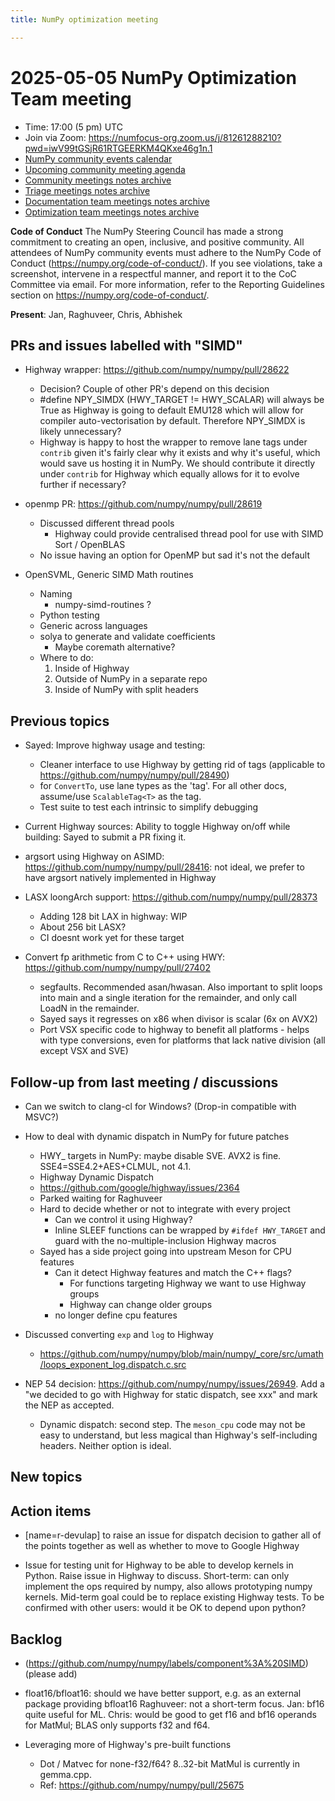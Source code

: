 ```yaml
---
title: NumPy optimization meeting

---
```


# 2025-05-05 NumPy Optimization Team meeting

- Time: 17:00 (5 pm) UTC
- Join via Zoom: https://numfocus-org.zoom.us/j/81261288210?pwd=iwV99tGSjR61RTGEERKM4QKxe46g1n.1  
- [NumPy community events calendar](https://scientific-python.org/calendars)
- [Upcoming community meeting agenda](https://hackmd.io/76o-IxCjQX2mOXO_wwkcpg)
- [Community meetings notes archive](https://github.com/numpy/archive/tree/main/community_meetings)
- [Triage meetings notes archive](https://github.com/numpy/archive/tree/master/triage_meetings)
- [Documentation team meetings notes archive](https://github.com/numpy/archive/tree/main/docs_team_meetings)
- [Optimization team meetings notes archive](https://github.com/numpy/archive/tree/main/optim_team_meetings)

**Code of Conduct**
The NumPy Steering Council has made a strong commitment to creating an open, inclusive, and positive community. 
All attendees of NumPy community events must adhere to the NumPy Code of Conduct (https://numpy.org/code-of-conduct/). 
If you see violations, take a screenshot, intervene in a respectful manner, and report it to the CoC Committee via email. For more information, refer to the Reporting Guidelines section on https://numpy.org/code-of-conduct/.


**Present**: Jan, Raghuveer, Chris, Abhishek

## PRs and issues labelled with "SIMD"
- Highway wrapper: https://github.com/numpy/numpy/pull/28622
    - Decision? Couple of other PR's depend on this decision
    - #define NPY_SIMDX (HWY_TARGET != HWY_SCALAR) will always be True as Highway is going to default EMU128 which will allow for compiler auto-vectorisation by default. Therefore NPY_SIMDX is likely unnecessary?
    - Highway is happy to host the wrapper to remove lane tags under `contrib` given it's fairly clear why it exists and why it's useful, which would save us hosting it in NumPy. We should contribute it directly under `contrib` for Highway which equally allows for it to evolve further if necessary?

- openmp PR: https://github.com/numpy/numpy/pull/28619 
    - Discussed different thread pools
        - Highway could provide centralised thread pool for use with SIMD Sort / OpenBLAS
    - No issue having an option for OpenMP but sad it's not the default

- OpenSVML, Generic SIMD Math routines
    - Naming
        - numpy-simd-routines ?
    - Python testing
    - Generic across languages
    - solya to generate and validate coefficients
        - Maybe coremath alternative?
    - Where to do:
        1. Inside of Highway
        2. Outside of NumPy in a separate repo
        3. Inside of NumPy with split headers


## Previous topics 

- Sayed: Improve highway usage and testing:
    - Cleaner interface to use Highway by getting rid of tags (applicable to https://github.com/numpy/numpy/pull/28490)
    - for `ConvertTo`, use lane types as the 'tag'. For all other docs, assume/use `ScalableTag<T>` as the tag. 
    - Test suite to test each intrinsic to simplify debugging 
- Current Highway sources: Ability to toggle Highway on/off while building: Sayed to submit a PR fixing it. 
- argsort using Highway on ASIMD: https://github.com/numpy/numpy/pull/28416: not ideal, we prefer to have argsort natively implemented in Highway

- LASX loongArch support: https://github.com/numpy/numpy/pull/28373
    - Adding 128 bit LAX in highway: WIP 
    - About 256 bit LASX?
    - CI doesnt work yet for these target


- Convert fp arithmetic from C to C++ using HWY: https://github.com/numpy/numpy/pull/27402
    -    segfaults. Recommended asan/hwasan. Also important to split loops into main and a single iteration for the remainder, and only call LoadN in the remainder.
    -    Sayed says it regresses on x86 when divisor is scalar (6x on AVX2)
    -    Port VSX specific code to highway to benefit all platforms - helps with type conversions, even for platforms that lack native division (all except VSX and SVE)

## Follow-up from last meeting / discussions
    
- Can we switch to clang-cl for Windows? (Drop-in compatible with MSVC?)

- How to deal with dynamic dispatch in NumPy for future patches
    - HWY_ targets in NumPy: maybe disable SVE. AVX2 is fine. SSE4=SSE4.2+AES+CLMUL, not 4.1.
    - Highway Dynamic Dispatch
    - https://github.com/google/highway/issues/2364
    - Parked waiting for Raghuveer
    - Hard to decide whether or not to integrate with every project
        - Can we control it using Highway?
        - Inline SLEEF functions can be wrapped by `#ifdef HWY_TARGET` and guard with the no-multiple-inclusion Highway macros
    - Sayed has a side project going into upstream Meson for CPU features
        - Can it detect Highway features and match the C++ flags?
            - For functions targeting Highway we want to use Highway groups
            - Highway can change older groups
        - no longer define cpu features

- Discussed converting `exp` and `log` to Highway
    - https://github.com/numpy/numpy/blob/main/numpy/_core/src/umath/loops_exponent_log.dispatch.c.src

- NEP 54 decision: https://github.com/numpy/numpy/issues/26949. Add a "we decided to go with Highway for static dispatch, see xxx" and mark the NEP as accepted. 
    - Dynamic dispatch: second step. The `meson_cpu` code may not be easy to understand, but less magical than Highway's self-including headers. Neither option is ideal.


## New topics


## Action items
- [name=r-devulap] to raise an issue for dispatch decision to gather all of the points together as well as whether to move to Google Highway

- Issue for testing unit for Highway to be able to develop kernels in Python. Raise issue in Highway to discuss. Short-term: can only implement the ops required by numpy, also allows prototyping numpy kernels. Mid-term goal could be to replace existing Highway tests. To be confirmed with other users: would it be OK to depend upon python?


## Backlog
* (https://github.com/numpy/numpy/labels/component%3A%20SIMD) (please add)

- float16/bfloat16: should we have better support, e.g. as an external package providing bfloat16
  Raghuveer: not a short-term focus. Jan: bf16 quite useful for ML. Chris: would be good to get f16 and bf16 operands for MatMul; BLAS only supports f32 and f64.

- Leveraging more of Highway's pre-built functions
    - Dot / Matvec for none-f32/f64? 8..32-bit MatMul is currently in gemma.cpp.
    - Ref: https://github.com/numpy/numpy/pull/25675